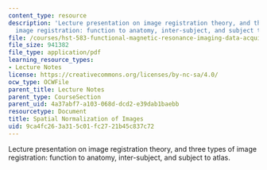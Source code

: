 ```yaml
---
content_type: resource
description: 'Lecture presentation on image registration theory, and three types of
  image registration: function to anatomy, inter-subject, and subject to atlas.'
file: /courses/hst-583-functional-magnetic-resonance-imaging-data-acquisition-and-analysis-fall-2008/9ca4fc263a315c01fc2721b45c837c72_1208_ms_norm.pdf
file_size: 941382
file_type: application/pdf
learning_resource_types:
- Lecture Notes
license: https://creativecommons.org/licenses/by-nc-sa/4.0/
ocw_type: OCWFile
parent_title: Lecture Notes
parent_type: CourseSection
parent_uid: 4a37abf7-a103-068d-dcd2-e39dab1baebb
resourcetype: Document
title: Spatial Normalization of Images
uid: 9ca4fc26-3a31-5c01-fc27-21b45c837c72
---
```

Lecture presentation on image registration theory, and three types of image registration: function to anatomy, inter-subject, and subject to atlas.